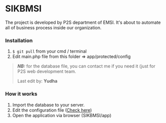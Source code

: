# SIKBMSI
The project is developed by P2S department of EMSI. It's about to automate all of business process inside our organization.

### Installation
1. ```$ git pull``` from your cmd / terminal
2. Edit main.php file from this folder => app/protected/config

> ***NB:*** for the database file, you can contact me if you need it (just for P2S web development team.
> 
> Last edit by: **Yudha**

### How it works

 1. Import the database to your server.
 2. Edit the configuration file ([Check here](#installation))
 3. Open the application via browser (SIKBMSI/app)
